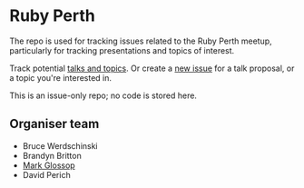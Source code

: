 <!-- FYI: intent for this repo is heavily based on the Ruby Melbourne meetup repo -->
<!-- See: https://github.com/rubyaustralia/melbourne-ruby -->

# Ruby Perth

The repo is used for tracking issues related to the Ruby Perth meetup, particularly for tracking presentations and topics of interest.

Track potential [talks and topics](https://github.com/rubyaustralia/meetup-ruby-perth/issues?q=sort%3Aupdated-desc+is%3Aissue+is%3Aopen). Or create a [new issue](https://github.com/rubyaustralia/meetup-ruby-perth/issues/new/choose) for a talk proposal, or a topic you're interested in.

This is an issue-only repo; no code is stored here.

## Organiser team

* Bruce Werdschinski
* Brandyn Britton
* [Mark Glossop](https://github.com/Cueball)
* David Perich
